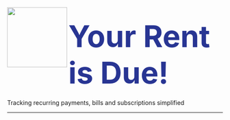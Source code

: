 # <img align="left" src="https://i.imgur.com/54JRmWa.png" width="140px"><div style="margin-left: 100px; padding-top: 12px; font-size: 70px; padding-top: 25px; color: #283593">Your Rent is Due!</div>
Tracking recurring payments, bills and subscriptions simplified
<hr>

<br>
